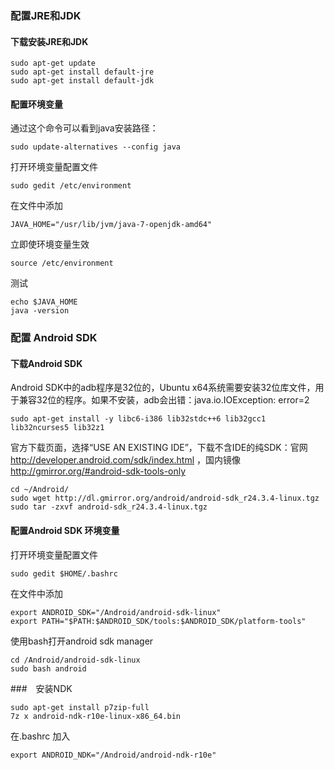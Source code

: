 ### 配置JRE和JDK

#### 下载安装JRE和JDK

```linux
sudo apt-get update
sudo apt-get install default-jre
sudo apt-get install default-jdk
```

#### 配置环境变量

通过这个命令可以看到java安装路径：
```
sudo update-alternatives --config java
```

打开环境变量配置文件
```
sudo gedit /etc/environment
```

在文件中添加
```
JAVA_HOME="/usr/lib/jvm/java-7-openjdk-amd64"
```

立即使环境变量生效
```
source /etc/environment
```

测试
```
echo $JAVA_HOME
java -version
```

### 配置 Android SDK

#### 下载Android SDK

Android SDK中的adb程序是32位的，Ubuntu x64系统需要安装32位库文件，用于兼容32位的程序。如果不安装，adb会出错：java.io.IOException: error=2

```
sudo apt-get install -y libc6-i386 lib32stdc++6 lib32gcc1 lib32ncurses5 lib32z1
```

官方下载页面，选择“USE AN EXISTING IDE”，下载不含IDE的纯SDK：官网 http://developer.android.com/sdk/index.html ，国内镜像 http://gmirror.org/#android-sdk-tools-only

```
cd ~/Android/
sudo wget http://dl.gmirror.org/android/android-sdk_r24.3.4-linux.tgz
sudo tar -zxvf android-sdk_r24.3.4-linux.tgz
```

#### 配置Android SDK 环境变量

打开环境变量配置文件
```
sudo gedit $HOME/.bashrc
```

在文件中添加
```
export ANDROID_SDK="/Android/android-sdk-linux"
export PATH="$PATH:$ANDROID_SDK/tools:$ANDROID_SDK/platform-tools"
```

使用bash打开android sdk manager

```
cd /Android/android-sdk-linux
sudo bash android
```

###　安装NDK

```
sudo apt-get install p7zip-full
7z x android-ndk-r10e-linux-x86_64.bin
```

在.bashrc 加入
```
export ANDROID_NDK="/Android/android-ndk-r10e"
```
